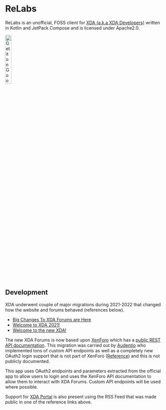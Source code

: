 # ReLabs

ReLabs is an unofficial, FOSS client for [XDA (a.k.a XDA Developers)](https://xdaforums.com/) written in Kotlin
and JetPack Compose and is licensed under Apache2.0.

<a href='https://play.google.com/store/apps/details?id=io.aayush.relabs'><img alt='Get it on Google Play' src='https://play.google.com/intl/en_us/badges/static/images/badges/en_badge_web_generic.png' height="20%" width="20%" /></a>

## Development

XDA underwent couple of major migrations during 2021-2022 that changed how the website and forums behaved (references below).

- [Big Changes To XDA Forums are Here](https://www.xda-developers.com/big-changes-to-xda-forums-are-coming-soon/)
- [Welcome to XDA 2021!](https://xdaforums.com/t/closed-welcome-to-xda-2021.4197018/)
- [Welcome to the new XDA!](https://www.xda-developers.com/welcome-to-the-new-xda/)

The new XDA Forums is now based upon [XenForo](https://xenforo.com/) which has a [public REST API documentation](https://xenforo.com/community/pages/api-endpoints/).
This migration was carried out by [Audentio](https://www.audent.io) who implemented tons of custom API endpoints as well as a completely new
OAuth2 login support that is not part of XenForo ([Reference](https://www.audent.io/case-study/xda/full)) and this is not publicly documented.

This app uses OAuth2 endpoints and parameters extracted from the official app to allow users to login and uses the XenForo API documentation
to allow them to interact with XDA Forums. Custom API endpoints will be used where possible.

Support for [XDA Portal](https://www.xda-developers.com/) is also present using the RSS Feed that was made public in one of the reference links above.

